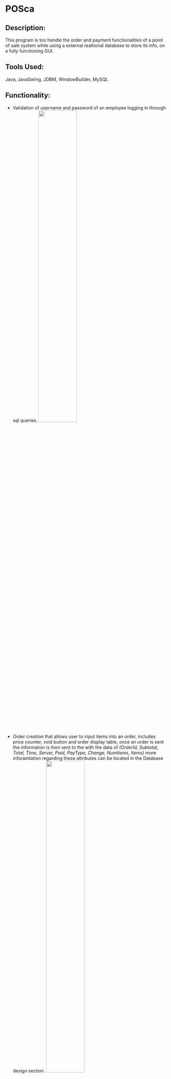 # POSca
## Description:
This program is too handle the order and payment functionalities of a point of sale system while using a external realtional database to store its info, on a fully functioning GUI.

## Tools Used:
Java, JavaSwing, JDBM, WindowBuilder, MySQL

## Functionality:
- Validation of username and password of an employee logging in through sql queries.
<img src = "https://user-images.githubusercontent.com/84474876/216430057-0da04d01-d3ef-4824-a46b-cbf926baa549.png" width=50% height=50%><br>
- Order creation that allows user to input items into an order, includes price counter, void button and order display table, once an order is sent the information is then sent to the 
with the data of *(OrderId, Subtotal, Total, Time, Server, Paid, PayType, Change, NumItems, Items)* more inforamtation regarding these attributes can be located in the Database design section.
<img src="https://user-images.githubusercontent.com/84474876/216428089-e093261a-01c4-425a-a458-14ee8ae0cb19.png" width=50% height=50%><br>
- View all orders, displays all orders from the database onto a JTable for the user to see all  information on the order.
<image src = "https://user-images.githubusercontent.com/84474876/216437949-ee5ddadb-6bab-4bc3-a782-4ab8ce45e538.png" width=50% height=50%><br>
- Pay functionality, this functionality allows users to select from two payment options *CASH or CARD* and when payed the program updates the order in the database with *Pay = TRUE*, *PayType = [payment option]*, *Change = [whether or not the cutomer needed change]* 
<img src = "https://user-images.githubusercontent.com/84474876/216436770-c35413bf-5102-4f1b-a116-b611eb6029e9.png" width=50% height=50%><br>
- Void a selected order, can only be used by user admins, by doing this it deletes the order locally and on the database.
